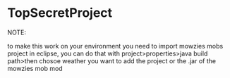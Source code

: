 # TopSecretProject

NOTE:

to make this work on your environment you need to import mowzies mobs project in eclipse, you can do that with project>properties>java build path>then chosoe weather you want to add the project or the .jar of the mowzies mob mod

